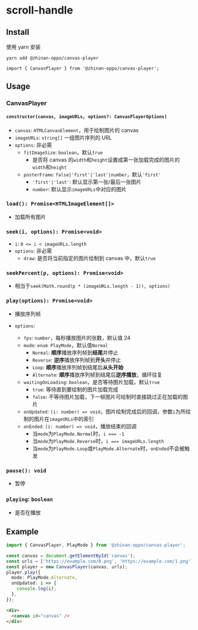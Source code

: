 # scroll-handle

## Install

使用 yarn 安装

```
yarn add @zhinan-oppo/canvas-player
```

```
import { CanvasPlayer } from '@zhinan-oppo/canvas-player';
```

## Usage

### CanvasPlayer

#### `constructor(canvas, imageURLs, options?: CanvasPlayerOptions)`

- `canvas`: `HTMLCanvasElement`，用于绘制图片的 canvas
- `imageURLs`: `string[]` 一组图片序列的 URL
- `options`: 非必需
  - `fitImageSize`: `boolean`，默认`true`
    - 是否将 canvas 的`width`和`height`设置成第一张加载完成的图片的`width`和`height`
  - `posterFrame`: `false|'first'|'last'|number`，默认`'first'`
    - `'first'|'last'`: 默认显示第一张/最后一张图片
    - `number`: 默认显示`imageURLs`中对应的图片

### `load(): Promise<HTMLImageElement[]>`

- 加载所有图片

### `seek(i, options): Promise<void>`

- `i`: `0 <= i < imageURLs.length`
- `options`: 非必需
  - `draw`: 是否将当前指定的图片绘制到 canvas 中，默认`true`

### `seekPercent(p, options): Promise<void>`

- 相当于`seek(Math.round(p * (imageURLs.length - 1)), options)`

### `play(options): Promise<void>`

- 播放序列帧
- `options`:

  - `fps`: `number`，每秒播放图片的张数，默认值 24
  - `mode`: `enum PlayMode`，默认值`Normal`
    - `Normal`: **顺序**播放序列帧到**结尾**并停止
    - `Reverse`: **逆序**播放序列帧到**开头**并停止
    - `Loop`: **顺序**播放序列帧到结尾后**从头开始**
    - `Alternate`: **顺序**播放序列帧到结尾后**逆序播放**，循环往复
  - `waitingOnLoading`: `boolean`，是否等待图片加载，默认`true`
    - `true`: 等待直到要绘制的图片加载完成
    - `false`: 不等待图片加载，下一帧图片可绘制时直接跳过正在加载的图片
  - `onUpdated`: `(i: number) => void`，图片绘制完成后的回调，参数`i`为所绘制的图片在`imageURLs`中的索引
  - `onEnded`: `(i: number) => void`，播放结束的回调
    - 当`mode`为`PlayMode.Normal`时，`i === -1`
    - 当`mode`为`PlayMode.Reverse`时，`i === imageURLs.length`
    - 当`mode`为`PlayMode.Loop`或`PlayMode.Alternate`时，`onEnded`不会被触发

### `pause(): void`

- 暂停

### `playing`: `boolean`

- 是否在播放

## Example

```typescript
import { CanvasPlayer, PlayMode } from '@zhinan-oppo/canvas-player';

const canvas = document.getElementById('canvas');
const urls = ['https://example.com/0.png', 'https://example.com/1.png'];
const player = new CanvasPlayer(canvas, urls);
player.play({
  mode: PlayMode.Alternate,
  onUpdated: i => {
    console.log(i);
  },
});
```

```html
<div>
  <canvas id="canvas" />
</div>
```
